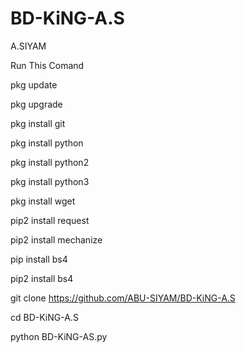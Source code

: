 # BD-KiNG-A.S
A.SIYAM



Run This Comand

pkg update 

pkg upgrade 

pkg install git 

pkg install python 

pkg install python2 

pkg install python3

pkg install wget

pip2 install request 

pip2 install mechanize 

pip install bs4

pip2 install bs4

git clone https://github.com/ABU-SIYAM/BD-KiNG-A.S

cd BD-KiNG-A.S

python BD-KiNG-AS.py
